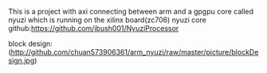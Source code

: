 This is a project with axi connecting between arm and a gpgpu core called nyuzi which is running on the xilinx board(zc706)
nyuzi core github:https://github.com/jbush001/NyuziProcessor

block design:
(http://github.com/chuan573906361/arm_nyuzi/raw/master/picture/blockDesign.jpg)
